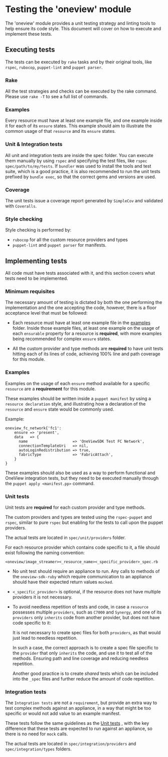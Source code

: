 # Testing the 'oneview' module
The 'oneview' module provides a unit testing strategy and linting tools to help ensure its code style.
This document will cover on how to execute and implement these tests.

## Executing tests
The tests can be executed by `rake` tasks and by their original tools, like `rspec`, `rubocop`, `puppet-lint` and `puppet parser`.

### Rake
All the test strategies and checks can be executed by the rake command.
Please use `rake -T` to see a full list of commands.

### Examples
Every resource must have at least one example file, and one example inside it for each of its `ensure` states.
This example should aim to illustrate the common usage of that `resource` and its `ensure` states.

### Unit & Integration tests
All unit and integration tests are inside the spec folder. You can execute them manually by using `rspec` and specifying the test files, like `rspec spec/path/to/my/tests`.
If `bundler` was used to install the tools and test suite, which is a good practice, it is also recommended to run the unit tests prefixed by `bundle exec`, so that the correct gems and versions are used.

### Coverage
The unit tests issue a coverage report generated by `SimpleCov` and validated with `Coveralls`.

### Style checking
Style checking is performed by:
- `rubocop` for all the custom resource providers and types
- `puppet-lint` and `puppet parser` for manifests.

## Implementing tests
All code must have tests associated with it, and this section covers what tests need to be implemented.

### Minimum requisites
The necessary amount of testing is dictated by both the one performing the implementation and the one accepting the code, however, there is a floor acceptance level that must be followed:

- Each resource must have at least one example file in the [examples](examples) folder.
Inside those example files, at least one example on the usage of each `ensurable` property for a resource is **required**, with more examples being recommended for complex `ensure` states.

- All the custom provider and type methods are **required** to have unit tests hitting each of its lines of code, achieving 100% line and path coverage for this module.

### Examples
Examples on the usage of each `ensure` method available for a specific `resource` are a **requirement** for this module.

These examples should be written inside a `puppet manifest` by using a `resource declaration` style, and illustrating how a declaration of the `resource` and `ensure` state would be commonly used.

Example:
```puppet
oneview_fc_network{'fc1':
    ensure => 'present',
    data   => {
      name                    => 'OneViewSDK Test FC Network',
      connectionTemplateUri   => nil,
      autoLoginRedistribution => true,
      fabricType              => 'FabricAttach',
    }
}
```

These examples should also be used as a way to perform functional and OneView integration tests, but they need to be executed manually through the `puppet apply <manifest.pp>` command.

### Unit tests
Unit tests are **required** for each custom provider and type methods.

The custom providers and types are tested using the `rspec-puppet` and `rspec`, similar to pure `rspec` but enabling for the tests to call upon the puppet providers.

The actual tests are located in `spec/unit/providers` folder.

For each resource provider which contains code specific to it, a file should exist following the naming convention:

`<oneview/image_streamer><_resource_name><_specific_provider>_spec.rb`

- No unit test should require an appliance to run. Any calls to methods of the `oneview-sdk-ruby` which require communication to an appliance should have their expected return values `mocked`.
- `<_specific_provider>` is optional, if the resource does not have multiple providers it is not necessary.
- To avoid needless repetition of tests and code, in case a `resource` possesses multiple `providers`, such as `C7000` and `Synergy`, and one of its `providers` only `inherits` code from another provider, but does not have code specific to it:

  It is not necessary to create spec files for both `providers`, as that would just lead to needless repetition.

  In such a case, the correct approach is to create a spec file specific to the `provider` that only `inherits` the code, and use it to test all of the methods. Ensuring path and line coverage and reducing needless repetition.

  Another good practice is to create *shared* tests which can be included into the `_spec` files and further reduce the amount of code repetition.

### Integration tests
The `Integration tests` are not a `requirement`, but provide an extra way to test complex methods against an appliance, in a way that might be too specific or would not add value to an example manifest.

These tests follow the same guidelines as the [Unit tests](#unit-tests) , with the key difference that these tests are expected to run against an appliance, so there is no need for `mock` calls.

The actual tests are located in `spec/integration/providers` and `spec/integration/types` folders.
